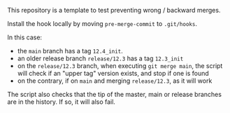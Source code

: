 This repository is a template to test preventing wrong / backward merges.

Install the hook locally by moving `pre-merge-commit` to `.git/hooks`.

In this case:
- the `main` branch has a tag `12.4_init`.
- an older release branch `release/12.3` has a tag `12.3_init`
- on the `release/12.3` branch, when executing `git merge main`, the script will check if an "upper tag" version exists, and stop if one is found
- on the contrary, if on `main` and merging `release/12.3`, as it will work

The script also checks that the tip of the master, main or release branches are in the history. If so, it will also fail.
